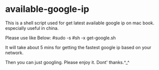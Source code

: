 # available-google-ip

This is a shell script used for get latest available google ip on mac book. especially useful in china.

Please use like Below:
#sudo -s
#sh -x get-google.sh

It will take about 5 mins for getting the fastest google ip based on your network.

Then you can just googling. Please enjoy it. Dont' thanks.^_^
